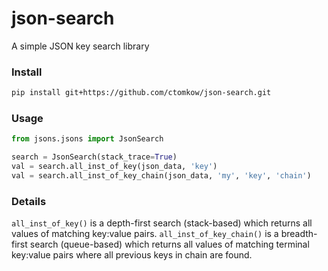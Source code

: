 # json-search
A simple JSON key search library

### Install
```bash
pip install git+https://github.com/ctomkow/json-search.git
```

### Usage
```python
from jsons.jsons import JsonSearch

search = JsonSearch(stack_trace=True)
val = search.all_inst_of_key(json_data, 'key')
val = search.all_inst_of_key_chain(json_data, 'my', 'key', 'chain')
```
### Details
`all_inst_of_key()` is a depth-first search (stack-based) which returns all values of matching key:value pairs.
`all_inst_of_key_chain()` is a breadth-first search (queue-based) which returns all values of matching terminal key:value pairs where all previous keys in chain are found.
